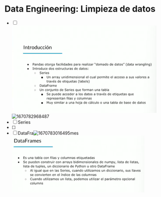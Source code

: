 # Data Engineering: Limpieza de datos

* [ ] ![1670782815256](image/notas/1670782815256.png)![1670782968487](https://file+.vscode-resource.vscode-cdn.net/c%3A/Users/Daniel/Documents/programacion/Python/Estudio/data_engineering/image/notas/1670782968487.png)
* [ ] Series
* [ ] 
* [ ] DataFra![1670783016495](https://file+.vscode-resource.vscode-cdn.net/c%3A/Users/Daniel/Documents/programacion/Python/Estudio/data_engineering/image/notas/1670783016495.png)mes![1670783649101](image/notas/1670783649101.png)
